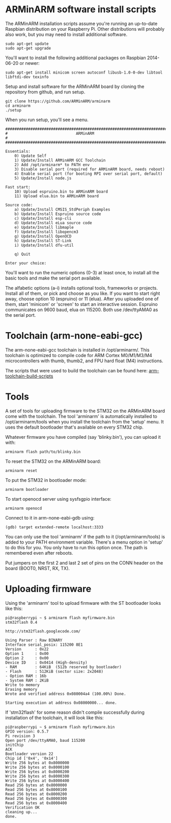 ARMinARM software install scripts
=================================

The ARMinARM installation scripts assume you're running an up-to-date Raspbian distribution on your Raspberry Pi. Other distributions will probably also work, but you may need to install additional software.

    sudo apt-get update
    sudo apt-get upgrade

You'll want to install the following additional packages on Raspbian 2014-06-20 or newer:

    sudo apt-get install minicom screen autoconf libusb-1.0-0-dev libtool libftdi-dev texinfo

Setup and install software for the ARMinARM board by cloning the repository from github, and run setup.

    git clone https://github.com/ARMinARM/arminarm
    cd arminarm
    ./setup

When you run setup, you'll see a menu.

    #######################################################################
    #                              ARMinARM                               #
    #######################################################################
    
    Essentials:
        0) Update Self
        1) Update/Install ARMinARM GCC Toolchain
        2) Add /opt/arminarm* to PATH env
        3) Disable serial port (required for ARMinARM board, needs reboot)
        4) Enable serial port (for booting RPI over serial port, default)
        5) Update/Install node.js
    
    Fast start:
        10) Upload espruino.bin to ARMinARM board
        11) Upload elua.bin to ARMinARM board
    
    Source code:
        a) Update/Install CMSIS_StdPeriph Examples
        b) Update/Install Espruino source code
        c) Update/Install esp-cli
        d) Update/Install eLua source code
        e) Update/Install libmaple
        f) Update/Install libopencm3
        g) Update/Install OpenOCD
        h) Update/Install ST-Link
        i) Update/Install dfu-util
    
        q) Quit
    
    Enter your choice:

You'll want to run the numeric options (0-3) at least once, to install all the basic tools and make the serial port available.

The alfabetic options (a-i) installs optional tools, frameworks or projects. Install all of them, or pick and choose as you like. If you want to start right away, choose option 10 (espruino) or 11 (elua). After you uploaded one of them, start 'minicom' or 'screen' to start an interactive session. Espruino communicates on 9600 baud, elua on 115200. Both use /dev/ttyAMA0 as the serial port.

Toolchain (arm-none-eabi-gcc)
=============================

The arm-none-eabi-gcc toolchain is installed in /opt/arminarm/. This toolchain is optimized to compile code for ARM Cortex M0/M1/M3/M4 microcontrollers with thumb, thumb2, and FPU hard float (M4) instructions.

The scripts that were used to build the toolchain can be found here: [arm-toolchain-build-scripts](https://github.com/ARMinARM/arm-toolchain-build-scripts)

Tools
=====
A set of tools for uploading firmware to the STM32 on the ARMinARM board come with the toolchain. The tool 'arminarm' is automatically installed to /opt/arminarm/tools when you install the toolchain from the 'setup' menu. It uses the default bootloader that's available on every STM32 chip.

Whatever firmware you have compiled (say 'blinky.bin'), you can upload it with:

    arminarm flash path/to/blinky.bin

To reset the STM32 on the ARMinARM board:

    arminarm reset

To put the STM32 in bootloader mode:

    arminarm bootloader

To start openocd server using sysfsgpio interface:

    arminarm openocd

Connect to it in arm-none-eabi-gdb using:

    (gdb) target extended-remote localhost:3333

You can only use the tool 'arminarm' if the path to it (/opt/arminarm/tools) is added to your PATH environment variable. There's a menu option in 'setup' to do this for you. You only have to run this option once. The path is remembered even after reboots.

Put jumpers on the first 2 and last 2 set of pins on the CONN header on the board (BOOT0, NRST, RX, TX).

Uploading firmware
==================

Using the 'arminarm' tool to upload firmware with the ST bootloader looks like this:

    pi@raspberrypi ~ $ arminarm flash myfirmware.bin 
    stm32flash 0.4

    http://stm32flash.googlecode.com/

    Using Parser : Raw BINARY
    Interface serial_posix: 115200 8E1
    Version      : 0x22
    Option 1     : 0x00
    Option 2     : 0x00
    Device ID    : 0x0414 (High-density)
    - RAM        : 64KiB  (512b reserved by bootloader)
    - Flash      : 512KiB (sector size: 2x2048)
    - Option RAM : 16b
    - System RAM : 2KiB
    Write to memory
    Erasing memory
    Wrote and verified address 0x080004a4 (100.00%) Done.

    Starting execution at address 0x08000000... done.

If 'stm32flash' for some reason didn't compile successfully during installation of the toolchain, it will look like this:

    pi@raspberrypi ~ $ arminarm flash myfirmware.bin 
    GPIO version: 0.5.7
    Pi revision 3
    Open port /dev/ttyAMA0, baud 115200
    initChip
    ACK
    Bootloader version 22
    Chip id ['0x4', '0x14']
    Write 256 bytes at 0x8000000
    Write 256 bytes at 0x8000100
    Write 256 bytes at 0x8000200
    Write 256 bytes at 0x8000300
    Write 256 bytes at 0x8000400
    Read 256 bytes at 0x8000000
    Read 256 bytes at 0x8000100
    Read 256 bytes at 0x8000200
    Read 256 bytes at 0x8000300
    Read 256 bytes at 0x8000400
    Verification OK
    cleaning up...
    done.

